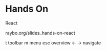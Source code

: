 <!-- .slide: data-state="layout-title no-fragment"  -->

# Hands On
React

<div class="btn btn-warning mt-3 ">raybo.org/slides_hands-on-react</div>

<p class="small mt-5">
  <span class="badge bg-dark me-1 ms-2">t</span> toolbar
  <span class="badge bg-dark me-1 ms-2">m</span> menu
  <span class="badge bg-dark me-1 ms-2">esc</span> overview
  <span class="badge bg-dark me-1 ms-2"> &larr; &rarr;</span> navigate
</p>
